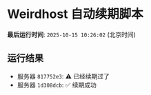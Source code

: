 # Weirdhost 自动续期脚本

**最后运行时间**: `2025-10-15 10:26:02` (北京时间)

## 运行结果

- 服务器 `817752e3`: ⚠️ 已经续期过了
- 服务器 `1d308dcb`: ✅ 续期成功
